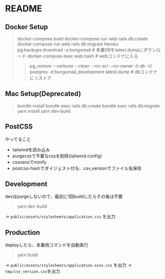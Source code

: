 # README
## Docker Setup
> docker-compose build
> docker-compose run web rails db:create
> docker-compose run web rails db:migrate
> heroku pg:backups:download -a bungomail # 本番DBをlatest.dumpにダウンロード
> docker-compose exec web bash # webコンテナに入る
>> pg_restore --verbose --clean --no-acl --no-owner -h db -U postgres -d bungomail_development latest.dump # dbコンテナにリストア

## Mac Setup(Deprecated)
> bundle install
> bundle exec rails db:create
> bundle exec rails db:migrate
> yarn install
> yarn dev-build

## PostCSS
やってること

- tailwindを読み込み
- purgecssで不要なcssを削除(tailwind.config)
- cssnanoでminify
- postcss-hashでダイジェスト付与、csv_versionでファイル名保存


## Development
devはpurgeしないので、最初に1回buildしたらその後は不要

> yarn dev-build

-> `public/assets/stylesheets/application.css` を出力


## Production
deployしたら、本番用コマンドを自動実行

> yarn build

-> `public/assets/stylesheets/application.xxxx.css` を出力
-> `tmp/csv_version.csv`を出力
